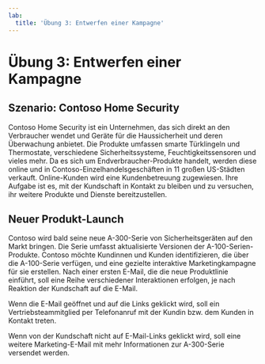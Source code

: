 ```yaml
---
lab:
  title: 'Übung 3: Entwerfen einer Kampagne'
---
```


# Übung 3: Entwerfen einer Kampagne

## Szenario: Contoso Home Security 
Contoso Home Security ist ein Unternehmen, das sich direkt an den Verbraucher wendet und Geräte für die Haussicherheit und deren Überwachung anbietet. Die Produkte umfassen smarte Türklingeln und Thermostate, verschiedene Sicherheitssysteme, Feuchtigkeitssensoren und vieles mehr. Da es sich um Endverbraucher-Produkte handelt, werden diese online und in Contoso-Einzelhandelsgeschäften in 11 großen US-Städten verkauft. Online-Kunden wird eine Kundenbetreuung zugewiesen. Ihre Aufgabe ist es, mit der Kundschaft in Kontakt zu bleiben und zu versuchen, ihr weitere Produkte und Dienste bereitzustellen. 

## Neuer Produkt-Launch
Contoso wird bald seine neue A-300-Serie von Sicherheitsgeräten auf den Markt bringen. Die Serie umfasst aktualisierte Versionen der A-100-Serien-Produkte. Contoso möchte Kundinnen und Kunden identifizieren, die über die A-100-Serie verfügen, und eine gezielte interaktive Marketingkampagne für sie erstellen. Nach einer ersten E-Mail, die die neue Produktlinie einführt, soll eine Reihe verschiedener Interaktionen erfolgen, je nach Reaktion der Kundschaft auf die E-Mail. 

Wenn die E-Mail geöffnet und auf die Links geklickt wird, soll ein Vertriebsteammitglied per Telefonanruf mit der Kundin bzw. dem Kunden in Kontakt treten.

Wenn von der Kundschaft nicht auf E-Mail-Links geklickt wird, soll eine weitere Marketing-E-Mail mit mehr Informationen zur A-300-Serie versendet werden.
